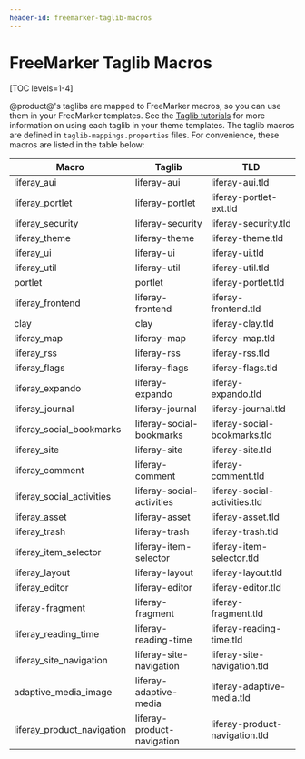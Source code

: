 ```yaml
---
header-id: freemarker-taglib-macros
---
```


# FreeMarker Taglib Macros

[TOC levels=1-4]

@product@'s taglibs are mapped to FreeMarker macros, so you can use them in your 
FreeMarker templates. See the 
[Taglib tutorials](/docs/7-1/tutorials/-/knowledge_base/t/front-end-taglibs) 
for more information on using each taglib in your theme templates. The taglib 
macros are defined in `taglib-mappings.properties` 
files. For convenience, these macros are listed in the table below:

<table class="table table-striped table-bordered">
<thead>
<tr>
<th>Macro</th>
<th>Taglib</th>
<th>TLD</th>
</tr>
</thead>
<tbody>
<tr>
<td>liferay_aui</td>
<td>liferay-aui</td>
<td>liferay-aui.tld</td>
</tr>
<tr>
<td>liferay_portlet</td>
<td>liferay-portlet</td>
<td>liferay-portlet-ext.tld</td>
</tr>
<tr>
<td>liferay_security</td>
<td>liferay-security</td>
<td>liferay-security.tld</td>
</tr>
<tr>
<td>liferay_theme</td>
<td>liferay-theme</td>
<td>liferay-theme.tld</td>
</tr>
<tr>
<td>liferay_ui</td>
<td>liferay-ui</td>
<td>liferay-ui.tld</td>
</tr>
<tr>
<td>liferay_util</td>
<td>liferay-util</td>
<td>liferay-util.tld</td>
</tr>
<tr>
<td>portlet</td>
<td>portlet</td>
<td>liferay-portlet.tld</td>
</tr>
<tr>
<td>liferay_frontend</td>
<td>liferay-frontend</td>
<td>liferay-frontend.tld</td>
</tr>
<tr>
<td>clay</td>
<td>clay</td>
<td>liferay-clay.tld</td>
</tr>
<tr>
<td>liferay_map</td>
<td>liferay-map</td>
<td>liferay-map.tld</td>
</tr>
<tr>
<td>liferay_rss</td>
<td>liferay-rss</td>
<td>liferay-rss.tld</td>
</tr>
<tr>
<td>liferay_flags</td>
<td>liferay-flags</td>
<td>liferay-flags.tld</td>
</tr>
<tr>
<td>liferay_expando</td>
<td>liferay-expando</td>
<td>liferay-expando.tld</td>
</tr>
<tr>
<td>liferay_journal</td>
<td>liferay-journal</td>
<td>liferay-journal.tld</td>
</tr>
<tr>
<td>liferay_social_bookmarks</td>
<td>liferay-social-bookmarks</td>
<td>liferay-social-bookmarks.tld</td>
</tr>
<tr>
<td>liferay_site</td>
<td>liferay-site</td>
<td>liferay-site.tld</td>
</tr>
<tr>
<td>liferay_comment</td>
<td>liferay-comment</td>
<td>liferay-comment.tld</td>
</tr>
<tr>
<td>liferay_social_activities</td>
<td>liferay-social-activities</td>
<td>liferay-social-activities.tld</td>
</tr>
<tr>
<td>liferay_asset</td>
<td>liferay-asset</td>
<td>liferay-asset.tld</td>
</tr>
<tr>
<td>liferay_trash</td>
<td>liferay-trash</td>
<td>liferay-trash.tld</td>
</tr>
<tr>
<td>liferay_item_selector</td>
<td>liferay-item-selector</td>
<td>liferay-item-selector.tld</td>
</tr>
<tr>
<td>liferay_layout</td>
<td>liferay-layout</td>
<td>liferay-layout.tld</td>
</tr>
<tr>
<td>liferay_editor</td>
<td>liferay-editor</td>
<td>liferay-editor.tld</td>
</tr>
<tr>
<td>liferay-fragment</td>
<td>liferay-fragment</td>
<td>liferay-fragment.tld</td>
</tr>
<tr>
<td>liferay_reading_time</td>
<td>liferay-reading-time</td>
<td>liferay-reading-time.tld</td>
</tr>
<tr>
<td>liferay_site_navigation</td>
<td>liferay-site-navigation</td>
<td>liferay-site-navigation.tld</td>
</tr>
<tr>
<td>adaptive_media_image</td>
<td>liferay-adaptive-media</td>
<td>liferay-adaptive-media.tld</td>
</tr>
<tr>
<td>liferay_product_navigation</td>
<td>liferay-product-navigation</td>
<td>liferay-product-navigation.tld</td>
</tr>
</tbody>
</table>
